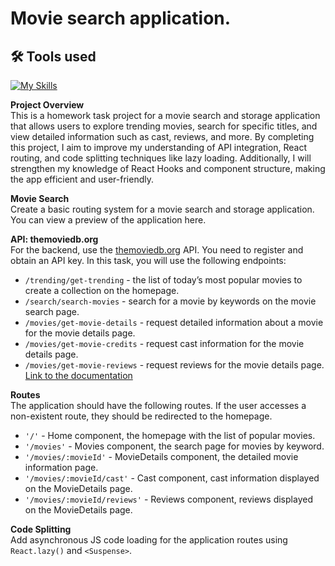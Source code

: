 # Movie search application.

## 🛠 Tools used

[![My Skills](https://skillicons.dev/icons?i=html,css,js,react,npm,webpack,vscode)](https://skillicons.dev)

**Project Overview**  
This is a homework task project for a movie search and storage application that allows users to explore trending movies, search for specific titles, and view detailed information such as cast, reviews, and more.
By completing this project, I aim to improve my understanding of API integration, React routing, and code splitting techniques like lazy loading. 
Additionally, I will strengthen my knowledge of React Hooks and component structure, making the app efficient and user-friendly.

**Movie Search**  
Create a basic routing system for a movie search and storage application. You can view a preview of the application here.

**API: themoviedb.org**  
For the backend, use the [themoviedb.org](https://www.themoviedb.org/) API. You need to register and obtain an API key. In this task, you will use the following endpoints:

- `/trending/get-trending` - the list of today’s most popular movies to create a collection on the homepage.
- `/search/search-movies` - search for a movie by keywords on the movie search page.
- `/movies/get-movie-details` - request detailed information about a movie for the movie details page.
- `/movies/get-movie-credits` - request cast information for the movie details page.
- `/movies/get-movie-reviews` - request reviews for the movie details page.  
[Link to the documentation](https://developers.themoviedb.org/3)

**Routes**  
The application should have the following routes. If the user accesses a non-existent route, they should be redirected to the homepage.

- `'/'` - Home component, the homepage with the list of popular movies.
- `'/movies'` - Movies component, the search page for movies by keyword.
- `'/movies/:movieId'` - MovieDetails component, the detailed movie information page.
- `'/movies/:movieId/cast'` - Cast component, cast information displayed on the MovieDetails page.
- `'/movies/:movieId/reviews'` - Reviews component, reviews displayed on the MovieDetails page.

**Code Splitting**  
Add asynchronous JS code loading for the application routes using `React.lazy()` and `<Suspense>`.
